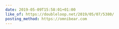 ```yaml
---
date: 2019-05-09T15:58:01+01:00
like_of: https://doubleloop.net/2019/05/07/5380/
posting_method: https://omnibear.com
---
```


